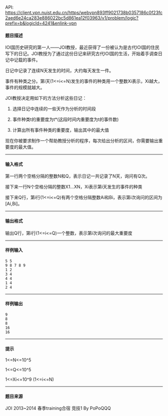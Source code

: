 API: https://client.vpn.nuist.edu.cn/https/webvpn893ff9021738b0357186c0f23fc2aed6e24ca283e886022bc5d861ea12f03963/v1/problem/logic?prefix=b&logicId=4241&enlink-vpn

#### 题目描述

IOI国历史研究的第一人——JOI教授，最近获得了一份被认为是古代IOI国的住民写下的日记。JOI教授为了通过这份日记来研究古代IOI国的生活，开始着手调查日记中记载的事件。

日记中记录了连续N天发生的时间，大约每天发生一件。

事件有种类之分。第i天(1<=i<=N)发生的事件的种类用一个整数Xi表示，Xi越大，事件的规模就越大。

JOI教授决定用如下的方法分析这些日记：

1.  选择日记中连续的一些天作为分析的时间段

2.  事件种类t的重要度为t\*(这段时间内重要度为t的事件数)

3.  计算出所有事件种类的重要度，输出其中的最大值

现在你被要求制作一个帮助教授分析的程序，每次给出分析的区间，你需要输出重要度的最大值。

---

#### 输入格式

第一行两个空格分隔的整数N和Q，表示日记一共记录了N天，询问有Q次。

接下来一行N个空格分隔的整数X1...XN，Xi表示第i天发生的事件的种类

接下来Q行，第i行(1<=i<=Q)有两个空格分隔整数Ai和Bi，表示第i次询问的区间为\[Ai,Bi\]。

---

#### 输出格式

输出Q行，第i行(1<=i<=Q)一个整数，表示第i次询问的最大重要度

---

#### 样例输入
```
5 5
9 8 7 8 9
1 2
3 4
4 4
1 4
2 4
```

---

#### 样例输出
```
9
8
8
16
16
```

---

#### 提示

1<=N<=10^5

1<=Q<=10^5

1<=Xi<=10^9 (1<=i<=N)

---

#### 题目来源

JOI 2013~2014 春季training合宿 竞技1 By PoPoQQQ
